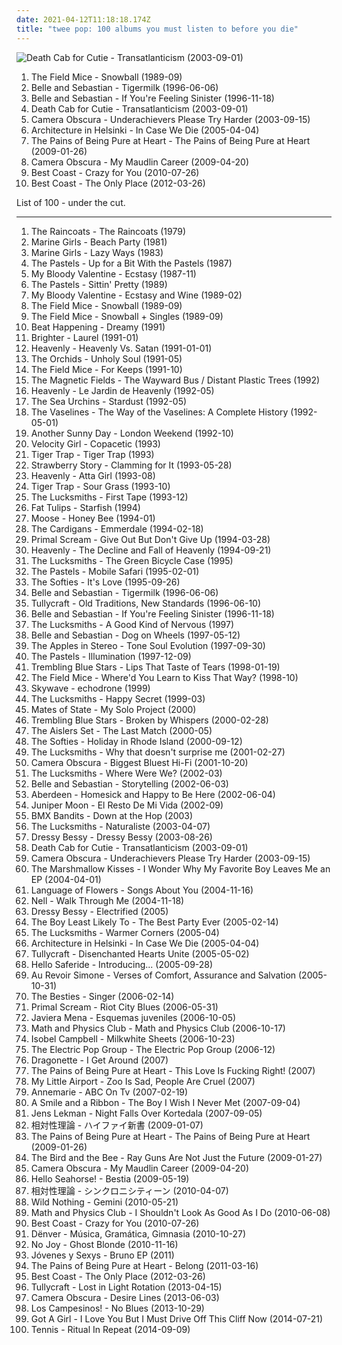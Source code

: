 ```yaml
---
date: 2021-04-12T11:18:18.174Z
title: "twee pop: 100 albums you must listen to before you die"
---
```

![Death Cab for Cutie - Transatlanticism (2003-09-01)](https://img.discogs.com/HHLuK6EGaphF-vdfztO3Gjs13Kw=/fit-in/600x603/filters:strip_icc():format(jpeg):mode_rgb():quality(90)/discogs-images/R-10585623-1500405654-4307.jpeg.jpg "Death Cab for Cutie - Transatlanticism (2003-09-01)")
<ol class="albums">
<li data-cover="http://coverartarchive.org/release/bd4b1f7a-b2ad-4a5d-ace1-fd0ccfdd731e/8966166578-500.jpg" data-tags="indie pop, twee pop" role="button">The Field Mice - Snowball (1989-09)</li>
<li data-cover="http://coverartarchive.org/release/dbd2e4d7-ad8f-3b53-9184-9c1554fb3b09/18848392355-500.jpg" data-tags="indie, indie pop" role="button">Belle and Sebastian - Tigermilk (1996-06-06)</li>
<li data-cover="http://coverartarchive.org/release/2b3c2f96-91f9-4d82-8efb-bd51812cab3c/4629555490-500.jpg" data-tags="indie pop, indie" role="button">Belle and Sebastian - If You're Feeling Sinister (1996-11-18)</li>
<li data-cover="https://img.discogs.com/HHLuK6EGaphF-vdfztO3Gjs13Kw=/fit-in/600x603/filters:strip_icc():format(jpeg):mode_rgb():quality(90)/discogs-images/R-10585623-1500405654-4307.jpeg.jpg" data-tags="indie, indie rock, indie pop" role="button">Death Cab for Cutie - Transatlanticism (2003-09-01)</li>
<li data-cover="http://coverartarchive.org/release/132e4ef7-8abb-4e41-8019-6d9057f0a440/7941565478-500.jpg" data-tags="indie pop" role="button">Camera Obscura - Underachievers Please Try Harder (2003-09-15)</li>
<li data-cover="https://img.discogs.com/dvj5OpSy9aqWBgTg6DzCum06chU=/fit-in/280x243/filters:strip_icc():format(jpeg):mode_rgb():quality(90)/discogs-images/R-747219-1242292656.jpeg.jpg" data-tags="indie pop" role="button">Architecture in Helsinki - In Case We Die (2005-04-04)</li>
<li data-cover="http://coverartarchive.org/release/38e2459b-dfe9-4a7b-b116-7c87ae7e5ba7/7203358215-500.jpg" data-tags="shoegaze" role="button">The Pains of Being Pure at Heart - The Pains of Being Pure at Heart (2009-01-26)</li>
<li data-cover="https://img.discogs.com/o8_V-hTUs1ECCKn6hzsWwStkPAs=/fit-in/600x592/filters:strip_icc():format(jpeg):mode_rgb():quality(90)/discogs-images/R-7314256-1438690931-2167.jpeg.jpg" data-tags="indie pop" role="button">Camera Obscura - My Maudlin Career (2009-04-20)</li>
<li data-cover="https://img.discogs.com/wBqojqfUqW7JPRm-k7Ay0V3sJhk=/fit-in/600x600/filters:strip_icc():format(jpeg):mode_rgb():quality(90)/discogs-images/R-2364771-1436727994-5630.jpeg.jpg" data-tags="lo-fi, garage rock" role="button">Best Coast - Crazy for You (2010-07-26)</li>
<li data-cover="http://coverartarchive.org/release/6de48734-e3b2-451f-8be1-2f65616b1e37/946776332-500.jpg" data-tags="indie, indie rock, lo-fi" role="button">Best Coast - The Only Place (2012-03-26)</li>
</ol>
List of 100 - under the cut.
<!-- more -->

_________________

<ol class="albums">
<li data-cover="https://img.discogs.com/CHsfHD4w-l5RudRnVxBjnOZ_ips=/fit-in/573x598/filters:strip_icc():format(jpeg):mode_rgb():quality(90)/discogs-images/R-380654-1314912314.jpeg.jpg" data-tags="post-punk" role="button">
The Raincoats - The Raincoats (1979)
</li>
<li data-cover="http://coverartarchive.org/release/8d2094e0-5ee0-4f5e-a572-cc44f7266ac5/29027881332-500.jpg" data-tags="twee pop" role="button">
Marine Girls - Beach Party (1981)
</li>
<li data-cover="https://img.discogs.com/VnHpk31WvzgB_wpbXnzPY68K8es=/fit-in/600x599/filters:strip_icc():format(jpeg):mode_rgb():quality(90)/discogs-images/R-688808-1607437405-3394.jpeg.jpg" data-tags="indie pop, twee pop, twee indiepop" role="button">
Marine Girls - Lazy Ways (1983)
</li>
<li data-cover="https://img.discogs.com/dUxTPDSzYUNkgEeMx45zQU0LVqQ=/fit-in/500x494/filters:strip_icc():format(jpeg):mode_rgb():quality(90)/discogs-images/R-1217551-1318814588.jpeg.jpg" data-tags="indie, 80s" role="button">
The Pastels - Up for a Bit With the Pastels (1987)
</li>
<li data-cover="http://coverartarchive.org/release/dbb473f3-a48d-4147-9c15-4899ebded673/27139455357-500.jpg" data-tags="indie pop" role="button">
My Bloody Valentine - Ecstasy (1987-11)
</li>
<li data-cover="http://coverartarchive.org/release/8a6e1688-0e66-46d9-97c7-b7bcfd1702ee/24594615850-500.jpg" data-tags="indie, 80s" role="button">
The Pastels - Sittin' Pretty (1989)
</li>
<li data-cover="http://coverartarchive.org/release/4b4f860f-0dce-4e61-a329-95dcf33ada36/5378932057-500.jpg" data-tags="shoegaze" role="button">
My Bloody Valentine - Ecstasy and Wine (1989-02)
</li>
<li data-cover="http://coverartarchive.org/release/bd4b1f7a-b2ad-4a5d-ace1-fd0ccfdd731e/8966166578-500.jpg" data-tags="indie pop, twee pop" role="button">
The Field Mice - Snowball (1989-09)
</li>
<li data-cover="http://coverartarchive.org/release/5b5f812e-700c-4ee4-b84c-3dcd92653449/21486226271-500.jpg" data-tags="jangle-pop" role="button">
The Field Mice - Snowball + Singles (1989-09)
</li>
<li data-cover="https://img.discogs.com/bwgb5qauZQW4SNmJVfFYFz8iIeo=/fit-in/600x600/filters:strip_icc():format(jpeg):mode_rgb():quality(90)/discogs-images/R-757526-1155749238.jpeg.jpg" data-tags="90s" role="button">
Beat Happening - Dreamy (1991)
</li>
<li data-cover="https://img.discogs.com/hw0DLbZ7zwE2NuIs1M93YspLTgQ=/fit-in/600x604/filters:strip_icc():format(jpeg):mode_rgb():quality(90)/discogs-images/R-537823-1598910224-5188.jpeg.jpg" data-tags="twee pop, sarah records" role="button">
Brighter - Laurel (1991-01)
</li>
<li data-cover="http://coverartarchive.org/release/18f71bd3-f4b9-4197-aa11-be5bc72626f9/28266226984-500.jpg" data-tags="twee, twee pop, sarah records" role="button">
Heavenly - Heavenly Vs. Satan (1991-01-01)
</li>
<li data-cover="https://img.discogs.com/O8ZdfqBaUcKhdJGC4WC3zNZBqac=/fit-in/600x450/filters:strip_icc():format(jpeg):mode_rgb():quality(90)/discogs-images/R-10659608-1501869611-4112.jpeg.jpg" data-tags="indie, british, indie pop, twee pop, chamber pop, scottish, 90s, sarah records" role="button">
The Orchids - Unholy Soul (1991-05)
</li>
<li data-cover="http://coverartarchive.org/release/6fb81e4a-f2fe-4e3f-adba-db24043c7406/27827460424-500.jpg" data-tags="sarah records" role="button">
The Field Mice - For Keeps (1991-10)
</li>
<li data-cover="https://img.discogs.com/7smky_hLkoKfEmE5LttCmD9aUuU=/fit-in/588x574/filters:strip_icc():format(jpeg):mode_rgb():quality(90)/discogs-images/R-1440143-1366184022-7897.jpeg.jpg" data-tags="90s, indie, indie rock" role="button">
The Magnetic Fields - The Wayward Bus / Distant Plastic Trees (1992)
</li>
<li data-cover="http://coverartarchive.org/release/ade0fdac-3d6d-413b-a4b8-c9465329a472/25362502618-500.jpg" data-tags="indie" role="button">
Heavenly - Le Jardin de Heavenly (1992-05)
</li>
<li data-cover="http://coverartarchive.org/release/7bc3f5c8-5291-3c10-8356-a30260fcccda/6978221409-500.jpg" data-tags="indie pop" role="button">
The Sea Urchins - Stardust (1992-05)
</li>
<li data-cover="http://coverartarchive.org/release/d16fceb3-9852-41d3-b9be-8d50fd110ae7/15842770700-500.jpg" data-tags="twee, scotland is for lovers" role="button">
The Vaselines - The Way of the Vaselines: A Complete History (1992-05-01)
</li>
<li data-cover="https://img.discogs.com/8BqI5gS6j9HI9_JQg2J_oNPnMf0=/fit-in/600x536/filters:strip_icc():format(jpeg):mode_rgb():quality(90)/discogs-images/R-397460-1555711599-4547.jpeg.jpg" data-tags="indie pop, twee pop" role="button">
Another Sunny Day - London Weekend (1992-10)
</li>
<li data-cover="https://img.discogs.com/v37piiOHwHGlJD-07ttYDEPchtg=/fit-in/527x516/filters:strip_icc():format(jpeg):mode_rgb():quality(90)/discogs-images/R-807809-1160869519.jpeg.jpg" data-tags="indie pop, female vocalists, shoegaze, i wanted to listen to this but it was not available on lastfm at the time" role="button">
Velocity Girl - Copacetic (1993)
</li>
<li data-cover="http://coverartarchive.org/release/12bc4e56-2c0e-4bc4-81b4-ca2526b3ffd1/25345139916-500.jpg" data-tags="indie pop, twee" role="button">
Tiger Trap - Tiger Trap (1993)
</li>
<li data-cover="https://img.discogs.com/zO2bU5dKt1CASfyXOhFQumNplNw=/fit-in/600x594/filters:strip_icc():format(jpeg):mode_rgb():quality(90)/discogs-images/R-1216633-1332681920.jpeg.jpg" data-tags="indie pop, twee, twee pop, happy, indiepop, jangle pop, 90s, noise pop, punk rock, pop punk, lo fi, shambolic, fuzz pop, food and drink, hotel indie pop" role="button">
Strawberry Story - Clamming for It (1993-05-28)
</li>
<li data-cover="http://coverartarchive.org/release/32799edf-51cd-40a9-abc3-cd2538d9c13a/25362650897-500.jpg" data-tags="twee pop, yes yes yes" role="button">
Heavenly - Atta Girl (1993-08)
</li>
<li data-cover="http://coverartarchive.org/release/889ba688-ee1e-4ac8-9bbd-447312a018aa/21308976698-500.jpg" data-tags="twee, twee pop, 90s" role="button">
Tiger Trap - Sour Grass (1993-10)
</li>
<li data-cover="https://img.discogs.com/cfc9e7fd50d7c9c08931869b95f6849a01d0635d/images/spacer.gif" data-tags="indie, pop, alternative, indie pop, twee pop, australian, 90s, anti-folk" role="button">
The Lucksmiths - First Tape (1993-12)
</li>
<li data-cover="https://img.discogs.com/zoNv6_K8-yN3X2xWjXoQBe8YI64=/fit-in/600x588/filters:strip_icc():format(jpeg):mode_rgb():quality(90)/discogs-images/R-1389515-1516875137-4123.jpeg.jpg" data-tags="indie pop, twee, twee pop, happy, cute, jangle pop, twee as fuck, jangle, jangly, 5432fun, bubblegum punk-pop, indiepop aint noise pollution, heaven records, fast and fun" role="button">
Fat Tulips - Starfish (1994)
</li>
<li data-cover="http://coverartarchive.org/release/f41ed909-2ea2-4871-8263-fd91720c4cd9/13069282579-500.jpg" data-tags="indie rock, twee pop" role="button">
Moose - Honey Bee (1994-01)
</li>
<li data-cover="http://coverartarchive.org/release/6a61d8ff-b26c-39e9-a173-34fd885fd7b4/6866747811-500.jpg" data-tags="pop, rock, alternative, 90s" role="button">
The Cardigans - Emmerdale (1994-02-18)
</li>
<li data-cover="http://coverartarchive.org/release/59955e78-0574-3415-8d23-c746a3503cd8/23760080924-500.jpg" data-tags="rock, 90s" role="button">
Primal Scream - Give Out But Don't Give Up (1994-03-28)
</li>
<li data-cover="http://coverartarchive.org/release/51e47059-825e-4ac5-a92c-98fe0dff7e85/28265941969-500.jpg" data-tags="indie" role="button">
Heavenly - The Decline and Fall of Heavenly (1994-09-21)
</li>
<li data-cover="https://img.discogs.com/8d8f8f69c0b35de09d8b8b063a3d2cd54dd9e234/images/spacer.gif" data-tags="indie, pop, alternative, indie pop, twee pop, australian, 90s, anti-folk" role="button">
The Lucksmiths - The Green Bicycle Case (1995)
</li>
<li data-cover="https://img.discogs.com/CJZpgsdcXf2YUdI5TW2FaAixLig=/fit-in/400x400/filters:strip_icc():format(jpeg):mode_rgb():quality(90)/discogs-images/R-1382389-1217308011.jpeg.jpg" data-tags="indie, 90s" role="button">
The Pastels - Mobile Safari (1995-02-01)
</li>
<li data-cover="http://coverartarchive.org/release/39ab6968-a6c3-4a3d-9ca2-4ad1fea17675/26982729534-500.jpg" data-tags="indie pop" role="button">
The Softies - It's Love (1995-09-26)
</li>
<li data-cover="http://coverartarchive.org/release/dbd2e4d7-ad8f-3b53-9184-9c1554fb3b09/18848392355-500.jpg" data-tags="indie, indie pop" role="button">
Belle and Sebastian - Tigermilk (1996-06-06)
</li>
<li data-cover="https://img.discogs.com/9MyyT2503PVCoMXT1iV6hX8ACHw=/fit-in/450x440/filters:strip_icc():format(jpeg):mode_rgb():quality(90)/discogs-images/R-1187363-1199363991.gif.jpg" data-tags="indie pop, indie rock, twee pop, lo-fi, wfmu heavily played records" role="button">
Tullycraft - Old Traditions, New Standards (1996-06-10)
</li>
<li data-cover="http://coverartarchive.org/release/2b3c2f96-91f9-4d82-8efb-bd51812cab3c/4629555490-500.jpg" data-tags="indie pop, indie" role="button">
Belle and Sebastian - If You're Feeling Sinister (1996-11-18)
</li>
<li data-cover="https://img.discogs.com/OvxKNjf-viS5IGvYutaVbXHb7mc=/fit-in/600x600/filters:strip_icc():format(jpeg):mode_rgb():quality(90)/discogs-images/R-16302785-1608376899-8871.jpeg.jpg" data-tags="indie, pop, alternative, indie pop, twee pop, australian, 90s, anti-folk" role="button">
The Lucksmiths - A Good Kind of Nervous (1997)
</li>
<li data-cover="https://img.discogs.com/CExFDFXQ0jCSCG66FkErPGf1jio=/fit-in/600x599/filters:strip_icc():format(jpeg):mode_rgb():quality(90)/discogs-images/R-3161365-1430298045-4864.jpeg.jpg" data-tags="indie pop, chamber pop" role="button">
Belle and Sebastian - Dog on Wheels (1997-05-12)
</li>
<li data-cover="http://coverartarchive.org/release/d7aa0ff2-2982-40c2-be5e-bad96d44e5ef/2979737761-500.jpg" data-tags="indie, indie pop, pop, alternative, lo-fi" role="button">
The Apples in Stereo - Tone Soul Evolution (1997-09-30)
</li>
<li data-cover="https://img.discogs.com/IB1sksqCOwptOohh-XKu5K5FpLE=/fit-in/600x600/filters:strip_icc():format(jpeg):mode_rgb():quality(90)/discogs-images/R-4596398-1369487409-4142.jpeg.jpg" data-tags="indie, 90s" role="button">
The Pastels - Illumination (1997-12-09)
</li>
<li data-cover="https://img.discogs.com/fK0u99-kwPML4qw_UcawHLnISfM=/fit-in/600x600/filters:strip_icc():format(jpeg):mode_rgb():quality(90)/discogs-images/R-553727-1145370579.jpeg.jpg" data-tags="indie pop, twee pop, shoegaze, dream pop, slowcore" role="button">
Trembling Blue Stars - Lips That Taste of Tears (1998-01-19)
</li>
<li data-cover="http://coverartarchive.org/release/1033ec8d-6c04-4c15-8ae3-8d4743b444e7/5270777621-500.jpg" data-tags="twee pop" role="button">
The Field Mice - Where'd You Learn to Kiss That Way? (1998-10)
</li>
<li data-cover="http://coverartarchive.org/release/277a1091-f7d9-4500-a6d4-39b816f631fe/7410101430-500.jpg" data-tags="shoegaze, noise pop" role="button">
Skywave - echodrone (1999)
</li>
<li data-cover="https://img.discogs.com/i10_itcx2m8ZeP6yHPdhn4ZSGbA=/fit-in/316x316/filters:strip_icc():format(jpeg):mode_rgb():quality(90)/discogs-images/R-2295739-1275107482.jpeg.jpg" data-tags="indie, pop, alternative, indie pop, twee pop, australian, 90s, anti-folk, fave-pop" role="button">
The Lucksmiths - Happy Secret (1999-03)
</li>
<li data-cover="https://img.discogs.com/ufQW2esbVsNviEZ95wgE_kZaGhc=/fit-in/600x600/filters:strip_icc():format(jpeg):mode_rgb():quality(90)/discogs-images/R-1361881-1531613780-6101.jpeg.jpg" data-tags="indie" role="button">
Mates of State - My Solo Project (2000)
</li>
<li data-cover="https://img.discogs.com/qDVODJVLsUp9w_JaF_wx-kQoZdI=/fit-in/600x600/filters:strip_icc():format(jpeg):mode_rgb():quality(90)/discogs-images/R-607278-1146476502.jpeg.jpg" data-tags="indie" role="button">
Trembling Blue Stars - Broken by Whispers (2000-02-28)
</li>
<li data-cover="http://coverartarchive.org/release/95586553-68a7-4d51-9e3b-ea75019cb33c/7066058886-500.jpg" data-tags="twee pop, jangle pop, garage rock revival, melodic, noise pop, 00s, sing-along, tuneful, truckload of trouble, dr small jukebox, actually cool, evening city, thelastmatch, savonlinna" role="button">
The Aislers Set - The Last Match (2000-05)
</li>
<li data-cover="http://coverartarchive.org/release/abe65ad5-978c-42e5-9645-bcb79edf706b/26982667115-500.jpg" data-tags="folk, indie pop, twee pop, pretty, sigh and swoon in equal measure, sweet and sad, sounds like sun, our trips to the coast, like a lilac" role="button">
The Softies - Holiday in Rhode Island (2000-09-12)
</li>
<li data-cover="https://img.discogs.com/Ms3-U8XPPusLYlQypc7HtmjToRI=/fit-in/453x454/filters:strip_icc():format(jpeg):mode_rgb():quality(90)/discogs-images/R-1522439-1225848782.jpeg.jpg" data-tags="indie" role="button">
The Lucksmiths - Why that doesn't surprise me (2001-02-27)
</li>
<li data-cover="https://img.discogs.com/waW8T2jsCoViVLbRXfoS6qFQQnw=/fit-in/600x587/filters:strip_icc():format(jpeg):mode_rgb():quality(90)/discogs-images/R-1351645-1543660417-5834.jpeg.jpg" data-tags="indie pop" role="button">
Camera Obscura - Biggest Bluest Hi-Fi (2001-10-20)
</li>
<li data-cover="https://img.discogs.com/xpph-lpkqQD8E_DQ1M2Q-zVLisk=/fit-in/200x177/filters:strip_icc():format(jpeg):mode_rgb():quality(90)/discogs-images/R-719090-1151505649.jpeg.jpg" data-tags="indie" role="button">
The Lucksmiths - Where Were We? (2002-03)
</li>
<li data-cover="http://coverartarchive.org/release/6d1d433e-709b-4c6b-8d09-7e8b845be806/4629393369-500.jpg" data-tags="soundtrack, indie pop, indie, 00s" role="button">
Belle and Sebastian - Storytelling (2002-06-03)
</li>
<li data-cover="http://coverartarchive.org/release/d31cb0bc-b8fe-408a-a6c3-957167561ab8/11156968143-500.jpg" data-tags="indie, indie pop, twee pop, american, 00s, albuns completos ou quase completos" role="button">
Aberdeen - Homesick and Happy to Be Here (2002-06-04)
</li>
<li data-cover="https://img.discogs.com/J3mrLC6NM0sZgswIOiP4F6j_HIM=/fit-in/280x263/filters:strip_icc():format(jpeg):mode_rgb():quality(90)/discogs-images/R-2549927-1289996935.jpeg.jpg" data-tags="indie, twee pop, power pop, noise pop, punk rock, pop punk, fresh and sweet punk pop" role="button">
Juniper Moon - El Resto De Mi Vida (2002-09)
</li>
<li data-cover="http://coverartarchive.org/release/7f3c46c0-a935-4d7d-8d0a-6d51eeda6910/16039326602-500.jpg" data-tags="indie, pop, british, indie pop, twee pop, 00s, 2000s, c86, if its not scottish its crap, lovey radio" role="button">
BMX Bandits - Down at the Hop (2003)
</li>
<li data-cover="https://img.discogs.com/0f36ac86c54fe502a205affaefeae52f092904f2/images/spacer.gif" data-tags="indie pop" role="button">
The Lucksmiths - Naturaliste (2003-04-07)
</li>
<li data-cover="http://coverartarchive.org/release/c279ce4e-ea12-461a-ab70-54c50a3613a3/24982814416-500.jpg" data-tags="indie" role="button">
Dressy Bessy - Dressy Bessy (2003-08-26)
</li>
<li data-cover="https://img.discogs.com/HHLuK6EGaphF-vdfztO3Gjs13Kw=/fit-in/600x603/filters:strip_icc():format(jpeg):mode_rgb():quality(90)/discogs-images/R-10585623-1500405654-4307.jpeg.jpg" data-tags="indie, indie rock, indie pop" role="button">
Death Cab for Cutie - Transatlanticism (2003-09-01)
</li>
<li data-cover="http://coverartarchive.org/release/132e4ef7-8abb-4e41-8019-6d9057f0a440/7941565478-500.jpg" data-tags="indie pop" role="button">
Camera Obscura - Underachievers Please Try Harder (2003-09-15)
</li>
<li data-cover="https://img.discogs.com/u05WETFT6PiMimULcMOuOjDnj28=/fit-in/400x347/filters:strip_icc():format(jpeg):mode_rgb():quality(90)/discogs-images/R-4854256-1377551950-6945.jpeg.jpg" data-tags="indie pop, twee pop, mellow, hk, neko-girl" role="button">
The Marshmallow Kisses - I Wonder Why My Favorite Boy Leaves Me an EP (2004-04-01)
</li>
<li data-cover="https://img.discogs.com/fhyTCCIxGejm2HV_oINkP0Huzuc=/fit-in/600x525/filters:strip_icc():format(jpeg):mode_rgb():quality(90)/discogs-images/R-617894-1145368133.jpeg.jpg" data-tags="ambient, indie pop, twee pop, electro indie, shelflife records, songs about you, hotel indie pop, essential 00s" role="button">
Language of Flowers - Songs About You (2004-11-16)
</li>
<li data-cover="http://coverartarchive.org/release/facf2da1-5903-45dc-a7aa-3346862f2baa/24822516318-500.jpg" data-tags="pop, alternative rock, indie pop, indie rock, noise rock, twee pop, lo-fi, noise pop, dream pop, lovely, neo-psychedelia, pop/rock, k-indie, indieful rok" role="button">
Nell - Walk Through Me (2004-11-18)
</li>
<li data-cover="http://coverartarchive.org/release/6a5c8cc8-bbff-414f-b369-ea2eee75e3fc/8976774296-500.jpg" data-tags="indie" role="button">
Dressy Bessy - Electrified (2005)
</li>
<li data-cover="http://coverartarchive.org/release/9bd752d0-2b57-3395-8164-b75abc8e2e42/12608703957-500.jpg" data-tags="indie" role="button">
The Boy Least Likely To - The Best Party Ever (2005-02-14)
</li>
<li data-cover="https://img.discogs.com/9D_pK4RBRwiEFaLMluQmSQpL7-I=/fit-in/456x467/filters:strip_icc():format(jpeg):mode_rgb():quality(90)/discogs-images/R-627922-1157486961.jpeg.jpg" data-tags="indie pop" role="button">
The Lucksmiths - Warmer Corners (2005-04)
</li>
<li data-cover="https://img.discogs.com/dvj5OpSy9aqWBgTg6DzCum06chU=/fit-in/280x243/filters:strip_icc():format(jpeg):mode_rgb():quality(90)/discogs-images/R-747219-1242292656.jpeg.jpg" data-tags="indie pop" role="button">
Architecture in Helsinki - In Case We Die (2005-04-04)
</li>
<li data-cover="https://img.discogs.com/ZDX916pETE67HT99H03-Xo7Rda4=/fit-in/600x596/filters:strip_icc():format(jpeg):mode_rgb():quality(90)/discogs-images/R-1187515-1492970987-5411.jpeg.jpg" data-tags="indie pop, twee, twee pop" role="button">
Tullycraft - Disenchanted Hearts Unite (2005-05-02)
</li>
<li data-cover="https://img.discogs.com/u7zgoPTxxOUDTbNte68PHVGgU_k=/fit-in/590x600/filters:strip_icc():format(jpeg):mode_rgb():quality(90)/discogs-images/R-837943-1163946375.jpeg.jpg" data-tags="singer-songwriter" role="button">
Hello Saferide - Introducing... (2005-09-28)
</li>
<li data-cover="http://coverartarchive.org/release/12fdee4d-df0c-47b4-82dd-bf7aafbea4c7/20411038883-500.jpg" data-tags="indie pop" role="button">
Au Revoir Simone - Verses of Comfort, Assurance and Salvation (2005-10-31)
</li>
<li data-cover="http://coverartarchive.org/release/378626af-b765-43bc-8af5-6677202255d6/21028083008-500.jpg" data-tags="indie pop, twee pop, summer, sigh and swoon in equal measure, sounds like sun, to purchase" role="button">
The Besties - Singer (2006-02-14)
</li>
<li data-cover="https://img.discogs.com/gpxmCvbMTCBf_A62dUGyuk8lnQ8=/fit-in/600x596/filters:strip_icc():format(jpeg):mode_rgb():quality(90)/discogs-images/R-709401-1380547578-9100.jpeg.jpg" data-tags="rock" role="button">
Primal Scream - Riot City Blues (2006-05-31)
</li>
<li data-cover="http://coverartarchive.org/release/bea922ba-68ee-4af0-9bb4-0f58c502c4c7/6286413821-500.jpg" data-tags="electropop, pop" role="button">
Javiera Mena - Esquemas juveniles (2006-10-05)
</li>
<li data-cover="https://img.discogs.com/8hIpTe1SbU7w973r5w69GZ7N1bM=/fit-in/400x365/filters:strip_icc():format(jpeg):mode_rgb():quality(90)/discogs-images/R-1504562-1225460490.jpeg.jpg" data-tags="indie pop, twee pop" role="button">
Math and Physics Club - Math and Physics Club (2006-10-17)
</li>
<li data-cover="http://coverartarchive.org/release/3ff882b1-c3a3-4be5-a14d-e7c24b05f4a4/10046590463-500.jpg" data-tags="pop, singer-songwriter, 00s" role="button">
Isobel Campbell - Milkwhite Sheets (2006-10-23)
</li>
<li data-cover="https://img.discogs.com/hUrfv9ARaSyG0PvqxuUlRf1yygQ=/fit-in/400x358/filters:strip_icc():format(jpeg):mode_rgb():quality(90)/discogs-images/R-2335904-1277815970.jpeg.jpg" data-tags="indie pop, twee, twee pop, happy, jangle pop, twee as fuck, jangle, jangly, 5432fun, matinee recordings" role="button">
The Electric Pop Group - The Electric Pop Group (2006-12)
</li>
<li data-cover="https://img.discogs.com/glZ-zK6CK5YXwhlUpqCS2D_lhus=/fit-in/284x284/filters:strip_icc():format(jpeg):mode_rgb():quality(90)/discogs-images/R-954644-1176994108.jpeg.jpg" data-tags="alternative, indie pop, female vocalists, twee pop, cute girl rock" role="button">
Dragonette - I Get Around (2007)
</li>
<li data-cover="http://coverartarchive.org/release/303c1c04-b8e6-46fd-a5d2-ded0cbbb3cfd/16467301085-500.jpg" data-tags="indie pop, twee, twee pop, happy, jangle pop, twee as fuck, jangle, jangly, 5432fun, cloudberry records, fast and fun" role="button">
The Pains of Being Pure at Heart - This Love Is Fucking Right! (2007)
</li>
<li data-cover="http://coverartarchive.org/release/b64fb215-d1ff-4927-83e8-a1770c2ccf86/17158665020-500.jpg" data-tags="indie pop, twee pop, sigh and swoon in equal measure, independent, summer 2009, hongkong, twee twee twiddle-lee-dee" role="button">
My Little Airport - Zoo Is Sad, People Are Cruel (2007)
</li>
<li data-cover="https://img.discogs.com/bQIY2eePQiItqz4LYfrXG8ojdDY=/fit-in/300x300/filters:strip_icc():format(jpeg):mode_rgb():quality(90)/discogs-images/R-3515852-1333537848.jpeg.jpg" data-tags="indie pop, twee pop" role="button">
Annemarie - ABC On Tv (2007-02-19)
</li>
<li data-cover="http://coverartarchive.org/release/b1472875-f39b-4849-963f-952fe96803da/25949141275-500.jpg" data-tags="twee" role="button">
A Smile and a Ribbon - The Boy I Wish I Never Met (2007-09-04)
</li>
<li data-cover="http://coverartarchive.org/release/4bae6b93-7d34-4abe-984f-61487858e8fa/4890223091-500.jpg" data-tags="indie pop, indie" role="button">
Jens Lekman - Night Falls Over Kortedala (2007-09-05)
</li>
<li data-cover="http://coverartarchive.org/release/e0d872f8-73b8-4c29-adbe-7c2de1bd8c24/14299170322-500.jpg" data-tags="indie pop" role="button">
相対性理論 - ハイファイ新書 (2009-01-07)
</li>
<li data-cover="http://coverartarchive.org/release/38e2459b-dfe9-4a7b-b116-7c87ae7e5ba7/7203358215-500.jpg" data-tags="shoegaze" role="button">
The Pains of Being Pure at Heart - The Pains of Being Pure at Heart (2009-01-26)
</li>
<li data-cover="http://coverartarchive.org/release/600899a8-b28c-42d0-8ee2-7d140cd401b9/13665735915-500.jpg" data-tags="indie, pop" role="button">
The Bird and the Bee - Ray Guns Are Not Just the Future (2009-01-27)
</li>
<li data-cover="https://img.discogs.com/o8_V-hTUs1ECCKn6hzsWwStkPAs=/fit-in/600x592/filters:strip_icc():format(jpeg):mode_rgb():quality(90)/discogs-images/R-7314256-1438690931-2167.jpeg.jpg" data-tags="indie pop" role="button">
Camera Obscura - My Maudlin Career (2009-04-20)
</li>
<li data-cover="http://coverartarchive.org/release/be9abf4d-9c37-3c08-9195-161294e212ad/14686993130-500.jpg" data-tags="indie pop, twee pop" role="button">
Hello Seahorse! - Bestia (2009-05-19)
</li>
<li data-cover="http://coverartarchive.org/release/93b20fd7-525f-432a-8946-c931fb3c91ae/14299191648-500.jpg" data-tags="indie pop, twee pop" role="button">
相対性理論 - シンクロニシティーン (2010-04-07)
</li>
<li data-cover="https://img.discogs.com/NeBBu5EEP2XGecymLXlAwoGnSSs=/fit-in/600x604/filters:strip_icc():format(jpeg):mode_rgb():quality(90)/discogs-images/R-2297842-1490435079-4947.jpeg.jpg" data-tags="dream pop" role="button">
Wild Nothing - Gemini (2010-05-21)
</li>
<li data-cover="https://img.discogs.com/9CUkaCyEzjAvHbheo-InfbexQI4=/fit-in/500x500/filters:strip_icc():format(jpeg):mode_rgb():quality(90)/discogs-images/R-2643474-1294663360.jpeg.jpg" data-tags="twee pop" role="button">
Math and Physics Club - I Shouldn't Look As Good As I Do (2010-06-08)
</li>
<li data-cover="https://img.discogs.com/wBqojqfUqW7JPRm-k7Ay0V3sJhk=/fit-in/600x600/filters:strip_icc():format(jpeg):mode_rgb():quality(90)/discogs-images/R-2364771-1436727994-5630.jpeg.jpg" data-tags="lo-fi, garage rock" role="button">
Best Coast - Crazy for You (2010-07-26)
</li>
<li data-cover="https://img.discogs.com/iafkKuqr6ZwN-jB5H0NJGyoYapU=/fit-in/600x600/filters:strip_icc():format(jpeg):mode_rgb():quality(90)/discogs-images/R-2516762-1290214737.jpeg.jpg" data-tags="chamber pop" role="button">
Dënver - Música, Gramática, Gimnasia (2010-10-27)
</li>
<li data-cover="http://coverartarchive.org/release/f9a91f6c-e2d8-3fbe-9501-64471c4d5493/14602955764-500.jpg" data-tags="shoegaze" role="button">
No Joy - Ghost Blonde (2010-11-16)
</li>
<li data-cover="https://img.discogs.com/AOmD--SAuJqsz8i7e2yIJ_EgVXk=/fit-in/500x500/filters:strip_icc():format(jpeg):mode_rgb():quality(90)/discogs-images/R-15845008-1598842347-5333.png.jpg" data-tags="indie pop, twee pop" role="button">
Jóvenes y Sexys - Bruno EP (2011)
</li>
<li data-cover="http://coverartarchive.org/release/d29c2481-a2bb-4c85-883f-85fb54659ba3/10425432633-500.jpg" data-tags="indie pop, shoegaze" role="button">
The Pains of Being Pure at Heart - Belong (2011-03-16)
</li>
<li data-cover="http://coverartarchive.org/release/6de48734-e3b2-451f-8be1-2f65616b1e37/946776332-500.jpg" data-tags="indie, indie rock, lo-fi" role="button">
Best Coast - The Only Place (2012-03-26)
</li>
<li data-cover="http://coverartarchive.org/release/a29c42ec-5281-4c14-a4d8-6ac508a4aca7/3826630108-500.jpg" data-tags="twee pop, 2013 albums" role="button">
Tullycraft - Lost in Light Rotation (2013-04-15)
</li>
<li data-cover="https://img.discogs.com/3ybdq9KcxwhzaklE5AnXvcMlc6M=/fit-in/600x533/filters:strip_icc():format(jpeg):mode_rgb():quality(90)/discogs-images/R-4622528-1507041760-6348.jpeg.jpg" data-tags="indie, indie pop" role="button">
Camera Obscura - Desire Lines (2013-06-03)
</li>
<li data-cover="http://coverartarchive.org/release/ce39f4e0-aa58-4d35-a126-57ad38905127/11026911065-500.jpg" data-tags="rock, indie pop, indie rock, turnstile" role="button">
Los Campesinos! - No Blues (2013-10-29)
</li>
<li data-cover="http://coverartarchive.org/release/3f03c806-54d9-419b-9f8a-6a06955e57e3/7857565862-500.jpg" data-tags="indie pop, french pop, trip hop" role="button">
Got A Girl - I Love You But I Must Drive Off This Cliff Now (2014-07-21)
</li>
<li data-cover="http://coverartarchive.org/release/02b3248d-d2c0-4b79-89f9-627d9ac0746e/8955117685-500.jpg" data-tags="indie pop" role="button">
Tennis - Ritual In Repeat (2014-09-09)
</li>
</ol>